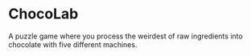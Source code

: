 # ChocoLab
A puzzle game where you process the weirdest of raw ingredients into chocolate with five different machines.
